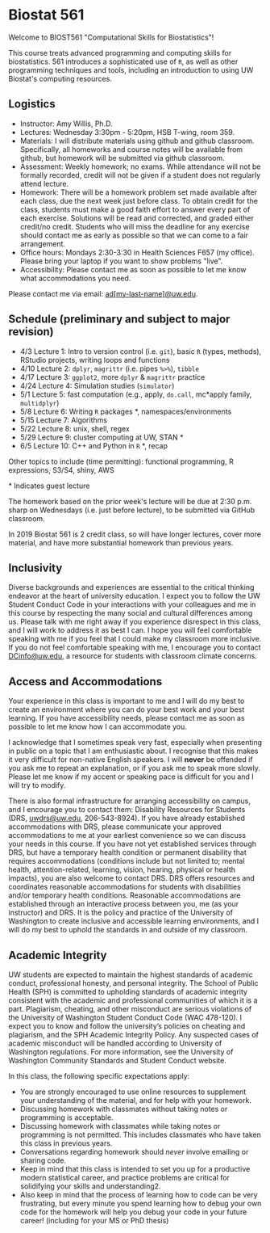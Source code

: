 # Biostat 561

Welcome to BIOST561 "Computational Skills for Biostatistics"!

This course treats advanced programming and computing skills for biostatistics.
561 introduces a sophisticated use of `R`, as well as other programming techniques and tools, including an introduction to using UW Biostat's computing resources.

## Logistics

- Instructor: Amy Willis, Ph.D.
- Lectures: Wednesday 3:30pm - 5:20pm, HSB T-wing, room 359.
- Materials: I will distribute materials using github and github classroom. Specifically, all homeworks and course notes will be available from github, but homework will be submitted via github classroom.
- Assessment: Weekly homework; no exams. While attendance will not be formally recorded, credit will not be given if a student does not regularly attend lecture.
- Homework: There will be a homework problem set made available after each class, due the next week just before class. To obtain credit for the class, students must make a good faith effort to answer every part of each exercise. Solutions will be read and corrected, and graded either credit/no credit. Students who will miss the deadline for any exercise should contact me as early as possible so that we can come to a fair arrangement.
- Office hours: Mondays 2:30-3:30 in Health Sciences F657 (my office). Please bring your laptop if you want to show problems "live".
- Accessibility: Please contact me as soon as possible to let me know what accommodations you need.

Please contact me via email: [ad[my-last-name]@uw.edu](ad[my-last-name]@uw.edu).

## Schedule (preliminary and subject to major revision)

- 4/3 Lecture 1: Intro to version control (i.e. `git`), basic `R` (types, methods), RStudio projects, writing loops and functions
- 4/10 Lecture 2: `dplyr`, `magrittr` (i.e. pipes `%>%`), `tibble`
- 4/17 Lecture 3: `ggplot2`, more `dplyr` & `magrittr` practice
- 4/24 Lecture 4: Simulation studies (`simulator`)
- 5/1 Lecture 5: fast computation (e.g., apply, `do.call`, mc\*apply family, `multidplyr`)
- 5/8 Lecture 6: Writing `R` packages \*, namespaces/environments
- 5/15 Lecture 7: Algorithms
- 5/22 Lecture 8: unix, shell, regex
- 5/29 Lecture 9: cluster computing at UW, STAN \*
- 6/5 Lecture 10: C++ and Python in `R` \*, recap

Other topics to include (time permitting): functional programming, R expressions, S3/S4, shiny, AWS

\* Indicates guest lecture

The homework based on the prior week's lecture will be due at 2:30 p.m. sharp on Wednesdays (i.e. just before lecture), to be submitted via GitHub classroom.

In 2019 Biostat 561 is 2 credit class, so will have longer lectures, cover more material, and have more substantial homework than previous years.

## Inclusivity

Diverse backgrounds and experiences are essential to the critical thinking endeavor at the heart of university education. I expect you to follow the UW Student Conduct Code in your interactions with your colleagues and me in this course by respecting the many social and cultural differences among us. Please talk with me right away if you experience disrespect in this class, and I will work to address it as best I can. I hope you will feel comfortable speaking with me if you feel that I could make my classroom more inclusive. If you do not feel comfortable speaking with me, I encourage you to contact DCinfo@uw.edu, a resource for students with classroom climate concerns.


## Access and Accommodations

Your experience in this class is important to me and I will do my best to create an environment where you can do your best work and your best learning. If you have accessibility needs, please contact me as soon as possible to let me know how I can accommodate you.

I acknowledge that I sometimes speak very fast, especially when presenting in public on a topic that I am enthusiastic about. I recognise that this makes it very difficult for non-native English speakers. I will **never** be offended if you ask me to repeat an explanation, or if you ask me to speak more slowly. Please let me know if my accent or speaking pace is difficult for you and I will try to modify.

There is also formal infrastructure for arranging accessibility on campus, and I encourage you to contact them: Disability Resources for Students (DRS, uwdrs@uw.edu, 206-543-8924). If you have already established accommodations with DRS, please communicate your approved accommodations to me at your earliest convenience so we can discuss your needs in this course. If you have not yet established services through DRS, but have a temporary health condition or permanent disability that requires accommodations (conditions include but not limited to; mental health, attention-related, learning, vision, hearing, physical or health impacts), you are also welcome to contact DRS. DRS offers resources and coordinates reasonable accommodations for students with disabilities and/or temporary health conditions.  Reasonable accommodations are established through an interactive process between you, me (as your instructor) and DRS.  It is the policy and practice of the University of Washington to create inclusive and accessible learning environments, and I will do my best to uphold the standards in and outside of my classroom.

## Academic Integrity

UW students are expected to maintain the highest standards of academic conduct, professional honesty, and personal integrity. The School of Public Health (SPH) is committed to upholding standards of academic integrity consistent with the academic and professional communities of which it is a part. Plagiarism, cheating, and other misconduct are serious violations of the University of Washington Student Conduct Code (WAC 478-120). I expect you to know and follow the university’s policies on cheating and plagiarism, and the SPH Academic Integrity Policy. Any suspected cases of academic misconduct will be handled according to University of Washington regulations. For more information, see the University of Washington Community Standards and Student Conduct website.


In this class, the following specific expectations apply:
- You are strongly encouraged to use online resources to supplement your understanding of the material, and for help with your homework.
- Discussing homework with classmates without taking notes or programming is acceptable.
- Discussing homework with classmates while taking notes or programming is not permitted. This includes classmates who have taken this class in previous years.
- Conversations regarding homework should *never* involve emailing or sharing code.
- Keep in mind that this class is intended to set you up for a productive modern statistical career, and practice problems are critical for solidifying your skills and understanding2.
- Also keep in mind that the process of learning how to code can be very frustrating, but every minute you spend learning how to debug your own code for the homework will help you debug your code in your future career! (including for your MS or PhD thesis)
